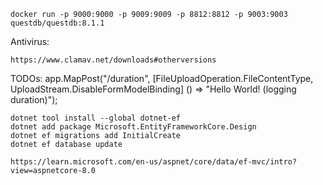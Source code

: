 ```
docker run -p 9000:9000 -p 9009:9009 -p 8812:8812 -p 9003:9003 questdb/questdb:8.1.1
```

Antivirus:
```
https://www.clamav.net/downloads#otherversions
```
TODOs:
app.MapPost("/duration", 
        [FileUploadOperation.FileContentType, UploadStream.DisableFormModelBinding]
    () => "Hello World! (logging duration)");

```
dotnet tool install --global dotnet-ef
dotnet add package Microsoft.EntityFrameworkCore.Design
dotnet ef migrations add InitialCreate
dotnet ef database update
```

```
https://learn.microsoft.com/en-us/aspnet/core/data/ef-mvc/intro?view=aspnetcore-8.0
```
